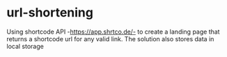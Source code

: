 # url-shortening
Using shortcode API -https://app.shrtco.de/-  to create a landing page that returns a shortcode url for any valid link. The solution also stores data in local storage
